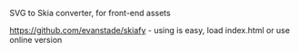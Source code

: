 SVG to Skia converter, for front-end assets

https://github.com/evanstade/skiafy - using is easy, load index.html or use online version